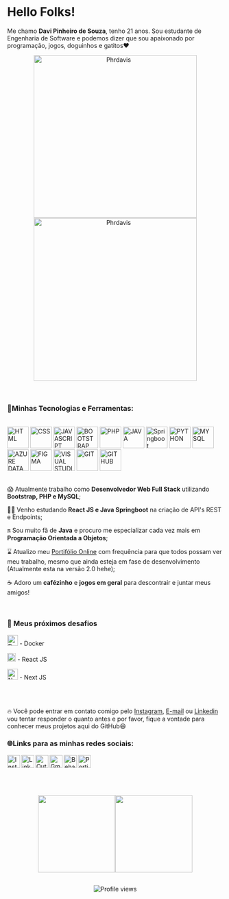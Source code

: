 
<div display = "flex" flex-direction = "row">
  <h1>Hello Folks!</h1>
  <p>Me chamo <strong>Davi Pinheiro de Souza</strong>, tenho 21 anos. Sou estudante de Engenharia de Software e podemos dizer que sou apaixonado por programação, jogos, doguinhos e gatitos❤ </p>
  <p align="center">
    <img alt="Phrdavis" width="380" src="https://user-images.githubusercontent.com/105741181/232480834-da840e6d-c048-4103-89b9-fb23efb49ba5.gif">
    <img alt="Phrdavis" width="380" src="https://user-images.githubusercontent.com/105741181/232514614-209107fb-02c3-45ec-bf4d-52d119a1d015.gif">
  </p>
</div>

<div>
  <div>
    <br>
    <h3>🤖Minhas Tecnologias e Ferramentas:</h3>
    <div>
    <br>
      <img alt="HTML" height="50" src="https://github.com/Phrdavis/Phrdavis/assets/105741181/a957aaa3-a086-4e8b-ba52-764f2d1ec909">
      <img alt="CSS" height="50" src="https://github.com/Phrdavis/Phrdavis/assets/105741181/8eb6a259-27ad-47cb-9625-31e1692d84d4">
      <img alt="JAVASCRIPT" height="50" src="https://user-images.githubusercontent.com/105741181/232483976-fbb55e92-281f-49b6-9e9b-af5aca1ba116.png">
      <img alt="BOOTSTRAP" height="50" src="https://github.com/Phrdavis/Phrdavis/assets/105741181/aa048755-556d-4493-877f-48ec3f1d2ab2">
      <img alt="PHP" height="50" src="https://github.com/Phrdavis/Phrdavis/assets/105741181/7b114ada-b08b-4068-aaf5-477514750c7b">
      <img alt="JAVA" height="50" src="https://user-images.githubusercontent.com/105741181/232484248-c76e0947-a74b-437c-8e99-dda42470d70a.png">
      <img alt="Springboot" height="50" src="https://github.com/Phrdavis/Phrdavis/assets/105741181/dd12cf05-4f1c-4534-a527-9ad3be882895">
      <img alt="PYTHON" height="50" src="https://user-images.githubusercontent.com/105741181/232483238-47afc2ed-3251-4cb3-8364-95619d8b8f35.png">
      <img alt="MYSQL" height="50" src="https://github.com/Phrdavis/Phrdavis/assets/105741181/40f8d407-bc05-48e5-bc5b-26d68fc7ad24">
      <img alt="AZURE DATA STUDIO" height="50" src="https://user-images.githubusercontent.com/105741181/232485305-ae011511-28b8-40ad-b93c-07939f9173c3.png">
      <img alt="FIGMA" height="50" src="https://user-images.githubusercontent.com/105741181/232484767-9667bd2e-a423-4c8c-b23a-56ed481577d7.png">
      <img alt="VISUAL STUDIO CODE" height="50" src="https://user-images.githubusercontent.com/105741181/232484964-824b58ad-82c4-4143-b475-3965cfc881ca.png">
      <img alt="GIT" height="50" src="https://github.com/Phrdavis/Phrdavis/assets/105741181/7c22546a-d785-43a9-92fb-3c247af511d0">
      <img alt="GITHUB" height="50" src="https://user-images.githubusercontent.com/105741181/232485078-ff5aa5e5-a487-40b5-9e3b-3f60c300690a.png">
    </div>
  </div>
</div>
<div>
  <br>
  <p>😱 Atualmente trabalho como <strong>Desenvolvedor Web Full Stack</strong> utilizando <strong>Bootstrap, PHP e MySQL</strong>;</p>
  <p>🧑‍💻 Venho estudando <strong>React JS e Java Springboot</strong> na criação de API's REST e Endpoints;</p>
  <p>🔛 Sou muito fã de <strong>Java</strong> e procuro me especializar cada vez mais em <strong>Programação Orientada a Objetos</strong>;</p>
  <p>⌛️ Atualizo meu <a href="https://phrdavis.github.io/" target = "_blank">Portifólio Online</a> com frequência para que todos possam ver meu trabalho, mesmo que ainda esteja em fase de desenvolvimento (Atualmente esta na versão 2.0 hehe);</p>
  <p>☕ Adoro um <strong>cafézinho</strong> e <strong>jogos em geral</strong> para descontrair e juntar meus amigos!</p>
</div>
<div>
  <br> 
  <h3>🏅 Meus próximos desafios</h3>
  <div>
    <p><img alt="Docker" height="25" src="https://github.com/Phrdavis/Phrdavis/assets/105741181/80580f4b-fe99-4df5-bacb-357459d537e3"> - Docker </p>
    <p><img alt="React" height="20" src="https://upload.wikimedia.org/wikipedia/commons/thumb/a/a7/React-icon.svg/2300px-React-icon.svg.png"> - React JS </p>
    <p><img alt="Next" height="25" src="https://static-00.iconduck.com/assets.00/nextjs-icon-512x512-y563b8iq.png"> - Next JS </p>
  </div>
</div>
<div>
  <br>
  <br>
  <p>🔥 Você pode entrar em contato comigo pelo <a href="https://www.instagram.com/davip27/" target = "_blank">Instagram</a>, <a href="mailto:davipinheiro.dev@gmail.com?subject=Contact via Github Readme&body=Olá, tudo bem? Acessei seu GitHub e gostaria de entrar em contato!" target = "_blank">E-mail</a> ou <a href="https://www.linkedin.com/in/phrdavis/" target = "_blank">Linkedin</a> vou tentar responder o quanto antes e por favor, fique a vontade para conhecer meus projetos aqui do GitHub😄</p>
</div>




<div>
  <h3>🌐Links para as minhas redes sociais:</h3>
  <a href="https://www.instagram.com/davip27/"><img align="left" alt="Instagram" height="30" src="https://user-images.githubusercontent.com/105741181/186734770-a7dc1306-bb56-4012-96ee-4c8838a40b39.png" target="_blank" ></a>
  <a href="https://www.linkedin.com/in/phrdavis/"><img align="left" alt="Linkedin" height="30" src="https://user-images.githubusercontent.com/105741181/186735021-2a2cc3e4-8f94-44c2-9d72-a4206fd4538c.png" target="_blank" ></a>
  <a href=mailto:davipi_sou@hotmail.com><img align="left" alt="Outlook" height="30" src="https://user-images.githubusercontent.com/105741181/186936226-390add12-773e-4aa3-9cc2-d48dcbfafff2.png" target="_blank" ></a>
  <a href=mailto:davipinheiro.dev@gmail.com><img align="left" alt="Gmail" height="30" src="https://user-images.githubusercontent.com/105741181/186945008-37f0971d-dac1-45b6-ad16-5566ad16bdad.png"  target="_blank" >
  <a href=mailto:davipinheiro.dev@gmail.com><img align="left" alt="Behance" height="30" src="https://user-images.githubusercontent.com/105741181/225661024-b25e5788-ab5f-47fd-8320-e00a9c92cce1.png"  target="_blank" ></a>
  <a href="https://phrdavis.github.io/"><img align="left" alt="Portifólio" height="30" src="https://user-images.githubusercontent.com/105741181/230102095-193b4950-186b-4263-904f-bf1816ddaa01.png"  target="_blank" ></a><br><br>
</div>

  ##
  <br>
 <p align="center">
  <a href="https://github.com/Phrdavis"><img height="180em" src="https://github-readme-stats-eight-theta.vercel.app/api?username=Phrdavis&show_icons=true&theme=dracula&include_all_commits=true&count_private=true"/><img height="180em" src="https://github-readme-stats-eight-theta.vercel.app/api/top-langs/?username=Phrdavis&layout=compact&langs_count=8&theme=dracula"/></a>
  </p>
<div align = "center">

  ##
  
  
<p align="center"><img src="https://komarev.com/ghpvc/?username=Phrdavis&color=lightgrey" alt="Profile views"/></p>  

</div>

